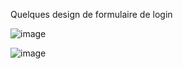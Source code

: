 Quelques design de formulaire de login

![image](https://github.com/user-attachments/assets/9b7f6b15-a4b1-4e5c-ba8d-6ec05c367920)

![image](https://github.com/user-attachments/assets/e8f440d8-36f2-4511-8c10-499b9f3d824a)
